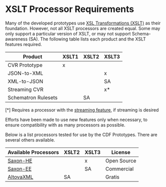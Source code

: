 # XSLT Processor Requirements

Many of the developed prototypes use [XSL Transformations (XSLT)](https://www.w3.org/TR/xslt-30/) as their foundation. However, not all XSLT processors are created equal. Some may only support a particular version of XSLT, or may not support Schema-awareness (SA). The following table lists each product and the XSLT features required.

| Product             | XSLT1 | XSLT2 | XSLT3 |
|---------------------|-------|-------|-------|
| CVR Prototype       | x     |       |       |
| JSON-to-XML         |       |       | x     |
| XML-to-JSON         |       |       | SA    |
| Streaming CVR       |       |       | x*    |
| Schematron Rulesets |       | SA    |       |

[*] Requires a processor with the [streaming feature](https://www.w3.org/TR/xslt-30/#streaming-feature), if streaming is desired

Efforts have been made to use new features only when necessary, to ensure compatibility with as many processors as possible.

Below is a list processors tested for use by the CDF Prototypes. There are several others available.

| Available Processors | XSLT2 | XSLT3 | License     |
|----------------------|-------|-------|-------------|
| [Saxon-HE](https://www.saxonica.com/products/feature-matrix-10.xml)             |       | x     | Open Source |
| [Saxon-EE](https://www.saxonica.com/products/feature-matrix-10.xml)             |       | SA    | Commercial  |
| [AltovaXML](http://cdn.sw.altova.com/v2013r2/en/AltovaXMLCmu2013.exe)            | SA    |       | Gratis      |
